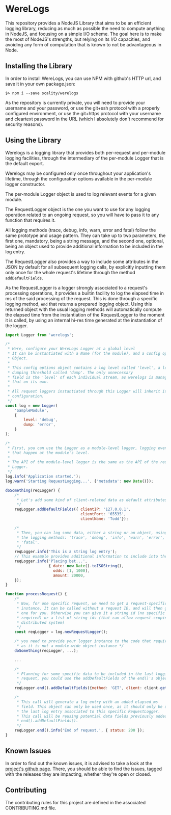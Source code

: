# WereLogs

This repository provides a NodeJS Library that aims to be an efficient logging
library, reducing as much as possible the need to compute anything in NodeJS,
and focusing on a simple I/O scheme. The goal here is to make the most of
NodeJS's strengths, but relying on its I/O capacities, and avoiding any form of
computation that is known to not be advantageous in Node.

## Installing the Library

In order to install WereLogs, you can use NPM with github's HTTP url, and save
it in your own package.json:
```
$> npm i --save scality/werelogs
```

As the repository is currently private, you will need to provide your username
and your password, or use the git+ssh protocol with a properly configured
environment, or use the git+https protocol with your username and cleartext
password in the URL (which I absolutely don't recommend for security reasons).

## Using the Library

Werelogs is a logging library that provides both per-request and per-module
logging facilities, through the intermediary of the per-module Logger that
is the default export.

Werelogs may be configured only once throughout your application's lifetime,
through the configuration options available in the per-module logger
constructor.

The per-module Logger object is used to log relevant events for a given module.

The RequestLogger object is the one you want to use for any logging operation
related to an ongoing request, so you will have to pass it to any function that
requires it.

All logging methods (trace, debug, info, warn, error and fatal) follow the same
prototype and usage pattern. They can take up to two parameters, the first one,
mandatory, being a string message, and the second one, optional, being an
object used to provide additional information to be included in the log entry.

The RequestLogger also provides a way to include some attributes in the JSON by
default for all subsequent logging calls, by explicitly inputting them only
once for the whole request's lifetime through the method
`addDefaultFields`.

As the RequestLogger is a logger strongly associated to a request's processing
operations, it provides a builtin facility to log the elapsed time in ms of the
said processing of the request. This is done through a specific logging method,
`end` that returns a prepared logging object. Using this returned object with
the usual logging methods will automatically compute the elapsed time from the
instantiation of the RequestLogger to the moment it is called, by using an
internal hi-res time generated at the instantiation of the logger.

```javascript
import Logger from 'werelogs';

/*
 * Here, configure your WereLogs Logger at a global level
 * It can be instantiated with a Name (for the module), and a config options
 * Object.
 *
 * This config options object contains a log level called 'level', a log
 * dumping threshold called 'dump'. The only unnecessary
 * field is the 'level' of each individual stream, as werelogs is managing
 * that on its own.
 *
 * All request loggers instantiated through this Logger will inherit its
 * configuration.
 */
const log = new Logger(
    'SampleModule',
    {
        level: 'debug',
        dump: 'error',
    }
);

/*
 * First, you can use the Logger as a module-level logger, logging events
 * that happen at the module's level.
 *
 * The API of the module-level logger is the same as the API of the request
 * Logger.
 */
log.info('Application started.');
log.warn('Starting RequestLogging...', {'metadata': new Date()});

doSomething(reqLogger) {
    /*
     * Let's add some kind of client-related data as default attributes first
     */
    reqLogger.addDefaultFields({ clientIP: '127.0.0.1',
                                 clientPort: '65535',
                                 clientName: 'Todd'});

    /*
     * Then, you can log some data, either a string or an object, using one of
     * the logging methods: 'trace', 'debug', 'info', 'warn', 'error', or
     * 'fatal'.
     */
    reqLogger.info('This is a string log entry');
    // This example provides additional information to include into the JSON
    reqLogger.info('Placing bet...',
                   { date: new Date().toISOString(),
                     odds: [1, 1000],
                     amount: 20000,
    });
}

function processRequest() {
    /*
     * Now, for one specific request, we need to get a request-specific logger
     * instance. It can be called without a request ID, and will then generate
     * one for you. Otherwise you can give it a string id (no specific format
     * required) or a list of string ids (that can allow request-scoping on a
     * distributed system)
     */
    const reqLogger = log.newRequestLogger();

    /* you need to provide your logger instance to the code that requires it,
     * as it is not a module-wide object instance */
    doSomething(reqLogger, ...);

    ...

    /*
     * Planning for some specific data to be included in the last logging
     * request, you could use the addDefaultFields of the end()'s object:
     */
    reqLogger.end().addDefaultFields({method: 'GET', client: client.getIP()})

    /*
     * This call will generate a log entry with an added elapsed_ms
     * field. This object can only be used once, as it should only be used for
     * the last log entry associated to this specific RequestLogger.
     * This call will be reusing potential data fields previously added through
     * end().addDefaultFields().
     */
    reqLogger.end().info('End of request.', { status: 200 });
}
```

## Known Issues

In order to find out the known issues, it is advised to take a look at the
[project's github page](http://github.com/scality/werelogs). There, you should
be able to find the issues, tagged with the releases they are impacting,
whether they're open or closed.

## Contributing

The contributing rules for this project are defined in the associated
CONTRIBUTING.md file.
